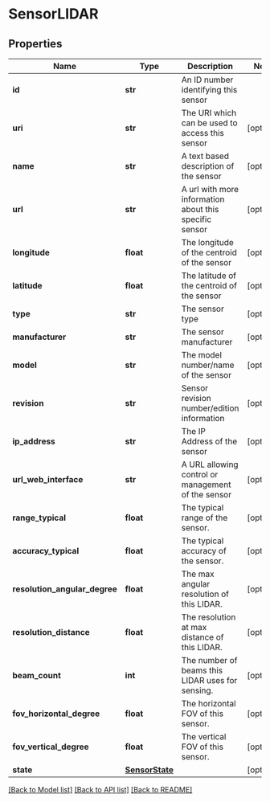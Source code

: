 # SensorLIDAR

## Properties
Name | Type | Description | Notes
------------ | ------------- | ------------- | -------------
**id** | **str** | An ID number identifying this sensor | 
**uri** | **str** | The URI which can be used to access this sensor | [optional] 
**name** | **str** | A text based description of the sensor | [optional] 
**url** | **str** | A url with more information about this specific sensor | [optional] 
**longitude** | **float** | The longitude of the centroid of the sensor | [optional] 
**latitude** | **float** | The latitude of the centroid of the sensor | [optional] 
**type** | **str** | The sensor type | [optional] 
**manufacturer** | **str** | The sensor manufacturer | [optional] 
**model** | **str** | The model number/name of the sensor | [optional] 
**revision** | **str** | Sensor revision number/edition information | [optional] 
**ip_address** | **str** | The IP Address of the sensor | [optional] 
**url_web_interface** | **str** | A URL allowing control or management of the sensor | [optional] 
**range_typical** | **float** | The typical range of the sensor. | [optional] 
**accuracy_typical** | **float** | The typical accuracy of the sensor. | [optional] 
**resolution_angular_degree** | **float** | The max angular resolution of this LIDAR. | [optional] 
**resolution_distance** | **float** | The resolution at max distance of this LIDAR. | [optional] 
**beam_count** | **int** | The number of beams this LIDAR uses for sensing. | [optional] 
**fov_horizontal_degree** | **float** | The horizontal FOV of this sensor. | [optional] 
**fov_vertical_degree** | **float** | The vertical FOV of this sensor. | [optional] 
**state** | [**SensorState**](SensorState.md) |  | [optional] 

[[Back to Model list]](../README.md#documentation-for-models) [[Back to API list]](../README.md#documentation-for-api-endpoints) [[Back to README]](../README.md)


